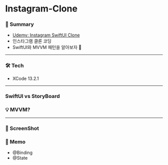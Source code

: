 # Instagram-Clone

### 📱 Summary
- [Udemy: Instagram SwiftUI Clone](https://www.udemy.com/course/instagram-swiftui-clone-mvvm-cloud-firestore/)
- 인스타그램 클론 코딩
- SwiftUI와 MVVM 패턴을 알아보자 🦋

---

### 🛠 Tech
- XCode 13.2.1

---
### SwiftUI vs StoryBoard

### 💡 MVVM?

---

### 📸 ScreenShot

### 📌 Memo
- @Binding
- @State
